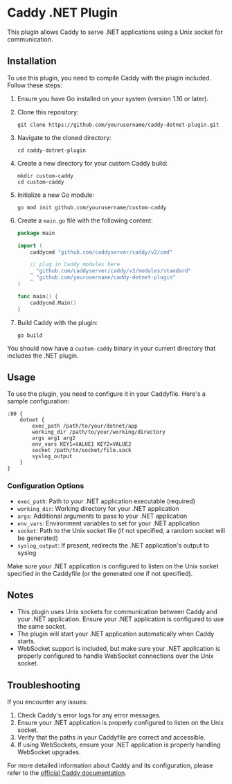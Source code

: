 # Caddy .NET Plugin

This plugin allows Caddy to serve .NET applications using a Unix socket for communication.

## Installation

To use this plugin, you need to compile Caddy with the plugin included. Follow these steps:

1. Ensure you have Go installed on your system (version 1.16 or later).

2. Clone this repository:
   ```
   git clone https://github.com/yourusername/caddy-dotnet-plugin.git
   ```

3. Navigate to the cloned directory:
   ```
   cd caddy-dotnet-plugin
   ```

4. Create a new directory for your custom Caddy build:
   ```
   mkdir custom-caddy
   cd custom-caddy
   ```

5. Initialize a new Go module:
   ```
   go mod init github.com/yourusername/custom-caddy
   ```

6. Create a `main.go` file with the following content:
   ```go
   package main

   import (
       caddycmd "github.com/caddyserver/caddy/v2/cmd"

       // plug in Caddy modules here
       _ "github.com/caddyserver/caddy/v2/modules/standard"
       _ "github.com/yourusername/caddy-dotnet-plugin"
   )

   func main() {
       caddycmd.Main()
   }
   ```

7. Build Caddy with the plugin:
   ```
   go build
   ```

You should now have a `custom-caddy` binary in your current directory that includes the .NET plugin.

## Usage

To use the plugin, you need to configure it in your Caddyfile. Here's a sample configuration:

```
:80 {
    dotnet {
        exec_path /path/to/your/dotnet/app
        working_dir /path/to/your/working/directory
        args arg1 arg2
        env_vars KEY1=VALUE1 KEY2=VALUE2
        socket /path/to/socket/file.sock
        syslog_output
    }
}
```

### Configuration Options

- `exec_path`: Path to your .NET application executable (required)
- `working_dir`: Working directory for your .NET application
- `args`: Additional arguments to pass to your .NET application
- `env_vars`: Environment variables to set for your .NET application
- `socket`: Path to the Unix socket file (if not specified, a random socket will be generated)
- `syslog_output`: If present, redirects the .NET application's output to syslog

Make sure your .NET application is configured to listen on the Unix socket specified in the Caddyfile (or the generated one if not specified).

## Notes

- This plugin uses Unix sockets for communication between Caddy and your .NET application. Ensure your .NET application is configured to use the same socket.
- The plugin will start your .NET application automatically when Caddy starts.
- WebSocket support is included, but make sure your .NET application is properly configured to handle WebSocket connections over the Unix socket.

## Troubleshooting

If you encounter any issues:

1. Check Caddy's error logs for any error messages.
2. Ensure your .NET application is properly configured to listen on the Unix socket.
3. Verify that the paths in your Caddyfile are correct and accessible.
4. If using WebSockets, ensure your .NET application is properly handling WebSocket upgrades.

For more detailed information about Caddy and its configuration, please refer to the [official Caddy documentation](https://caddyserver.com/docs/).